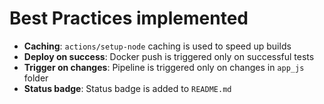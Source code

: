 # Best Practices implemented

- **Caching**: `actions/setup-node` caching is used to speed up builds
- **Deploy on success**: Docker push is triggered only on successful tests
- **Trigger on changes**: Pipeline is triggered only on changes in `app_js` folder
- **Status badge**: Status badge is added to `README.md`
